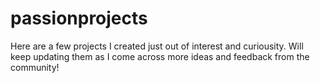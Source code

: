 # passionprojects
Here are a few projects I created just out of interest and curiousity. Will keep updating them as I come across more ideas and feedback from the community!
